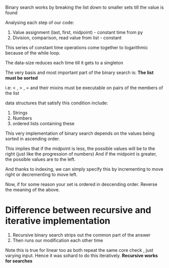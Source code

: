 Binary search works by breaking the list down to smaller sets till the value is found

Analysing each step of our code:
1. Value assignment (last, first, midpoint) - constant time from py
2. Division, comparison, read value from list - constant

This series of constant time operations come together to logarithmic because of the while loop.

The data-size reduces each time till it gets to a singleton


The very basis and most important part of the binary search is:
**The list must be sorted**

i.e:
< , > , = and their mixins must be executable on pairs of the members of the list

data structures that satisfy this condition include:
1. Strings
2. Numbers
3. ordered lists containing these

This very implementation of binary search depends on the values being sorted in ascending order.

This implies that if the midpoint is less, the possible values will be to the right (just like the progression of numbers)
And if the midpoint is greater, the possible values are to the left.

And thanks to indexing, we can simply specify this by incrementing to move right or decrementing to move left.

Now, if for some reason your set is ordered in descending order.
Reverse the meaning of the above.

# Difference between recursive and iterative implementation

1. Recursive binary search strips out the common part of the answer
2. Then runs our modification each other time

Note this is true for linear too as both repeat the same core check , just varying input.
Hence it was sohard to do this iteratively. 
**Recursive works for searches**